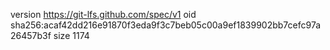 version https://git-lfs.github.com/spec/v1
oid sha256:acaf42dd216e91870f3eda9f3c7beb05c00a9ef1839902bb7cefc97a26457b3f
size 1174
